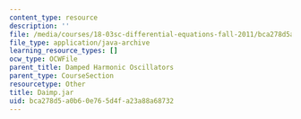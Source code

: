 ```yaml
---
content_type: resource
description: ''
file: /media/courses/18-03sc-differential-equations-fall-2011/bca278d5a0b60e765d4fa23a88a68732_Daimp.jar
file_type: application/java-archive
learning_resource_types: []
ocw_type: OCWFile
parent_title: Damped Harmonic Oscillators
parent_type: CourseSection
resourcetype: Other
title: Daimp.jar
uid: bca278d5-a0b6-0e76-5d4f-a23a88a68732
---
```

